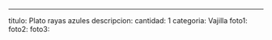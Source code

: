 ---
titulo: Plato rayas azules
descripcion: 
cantidad: 1
categoria: Vajilla
foto1: 
foto2: 
foto3: 
